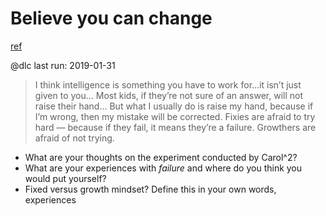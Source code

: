 # Believe you can change
[ref](http://www.aaronsw.com/weblog/dweck)

@dlc last run: 2019-01-31

> I think intelligence is something you have to work for…it isn’t just given to you… Most kids, if they’re not sure of an answer, will not raise their hand… But what I usually do is raise my hand, because if I’m wrong, then my mistake will be corrected. 
> Fixies are afraid to try hard — because if they fail, it means they’re a failure. Growthers are afraid of not trying.

- What are your thoughts on the experiment conducted by Carol^2?
- What are your experiences with *failure* and where do you think you would put yourself? 
- Fixed versus growth mindset? Define this in your own words, experiences